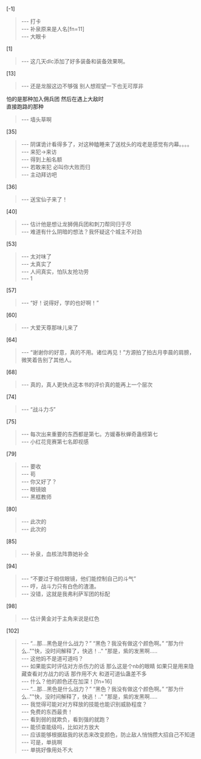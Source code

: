 
[-1] 
>--- 打卡<br>
>--- 补泉原来是人名[fn=11]<br>
>--- 大眼卡<br>

[1] 
>--- 这几天dlc添加了好多装备和装备效果啊。<br>

[13] 
>--- 还是龙服这边不够强
别人想观望一下也无可厚非

怕的是那种加入佣兵团
然后在遇上大敌时  
直接跑路的那种<br>
>--- 墙头草啊<br>

[35] 
>--- 阴谋诡计看得多了，对这种瞌睡来了送枕头的戏老是感觉有内幕。。。。<br>
>--- 来犯→来访<br>
>--- 得到上船名额<br>
>--- 若敢来犯 必叫你大败而归<br>
>--- 主动拜访吧<br>

[36] 
>--- 送宝仙子来了！<br>

[40] 
>--- 估计他是想让龙狮佣兵团和刺刀帮同归于尽<br>
>--- 难道有什么阴暗的想法？我怀疑这个城主不对劲<br>

[53] 
>--- 太对味了<br>
>--- 太真实了<br>
>--- 人间真实，怕队友抢功劳<br>
>--- 1<br>

[57] 
>--- “好！说得好，学的也好啊！”<br>

[60] 
>--- 大爱天尊那味儿来了<br>

[64] 
>--- “谢谢你的好意，真的不用。诸位再见！”方源拍了拍古月李晨的肩膀，微笑着告别了其他人。<br>

[68] 
>--- 真的，真人更快点这本书的评价真的能再上一个层次<br>

[74] 
>--- “战斗力:5”<br>

[75] 
>--- 每次出来重要的东西都是第七。方媛春秋蝉奇蛊榜第七<br>
>--- 小红花竞赛第七名即视感<br>

[79] 
>--- 要收<br>
>--- 苟<br>
>--- 你又好了？<br>
>--- 眼镜娘<br>
>--- 黑框教师<br>

[80] 
>--- 此次的<br>
>--- 此次的<br>

[85] 
>--- 补泉，血核法阵靠她补全<br>

[94] 
>--- “不要过于相信眼镜，他们能控制自己的斗气”<br>
>--- 哼，战斗力只有白色的渣渣。<br>
>--- 没错，这就是我弗利萨军团的标配<br>

[98] 
>--- 估计黄金对于主角来说是红色<br>

[102] 
>--- “...那...黑色是什么战力？”
“黑色？我没有做这个颜色啊。”
“那为什么..""快，没时间解释了，快逃！.."
"那是，紫的发黑啊.....<br>
>--- 这他妈不是道可道吗？<br>
>--- 如果能实时评估对方杀伤力的话
那么这是个nb的眼睛
如果只是用来隐藏查看对方战力的话
那作用不大
和道可道仙蛊差不多<br>
>--- 什么？他的颜色还在加深！[fn=16]<br>
>--- “...那...黑色是什么战力？”
“黑色？我没有做这个颜色啊。”
“那为什么..""快，没时间解释了，快逃！.."
"那是，紫的发黑啊.....<br>
>--- 我觉得可能对对方释放的技能也能识别威胁程度？<br>
>--- 免费的东西最贵！<br>
>--- 看到弱的就欺负，看到强的就跑？<br>
>--- 能侦查能级吗，比如对方放大<br>
>--- 应该能够根据敌我的状态来改变颜色，防止敌人悄悄攒大招自己不知道<br>
>--- 可是，单挑啊<br>
>--- 单挑好像用处不大<br>
